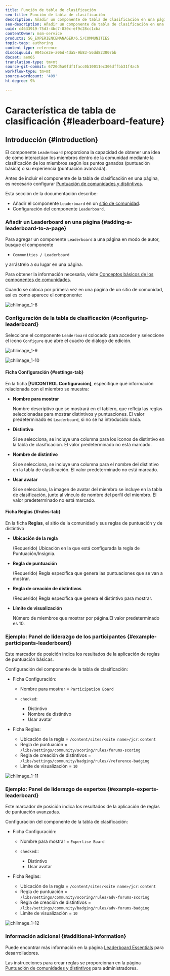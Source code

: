 ```yaml
---
title: Función de tabla de clasificación
seo-title: Función de tabla de clasificación
description: Añadir un componente de tabla de clasificación en una página
seo-description: Añadir un componente de tabla de clasificación en una página
uuid: c4633919-75d3-4bc7-830c-ef9c28cc1cba
contentOwner: msm-service
products: SG_EXPERIENCEMANAGER/6.5/COMMUNITIES
topic-tags: authoring
content-type: reference
discoiquuid: 9045ce2e-a06d-4da5-9b83-56dd823007bb
docset: aem65
translation-type: tm+mt
source-git-commit: 6720d5a0fdf1facc0b10011ec306dffbb31f4ac5
workflow-type: tm+mt
source-wordcount: '409'
ht-degree: 9%

---
```



# Característica de tabla de clasificación {#leaderboard-feature}

## Introducción {#introduction}

El componente `Leaderboard` proporciona la capacidad de obtener una idea de cómo interactúan los miembros dentro de la comunidad mediante la clasificación de los miembros según los puntos ganados (puntuación básica) o su experiencia (puntuación avanzada).

Antes de incluir el componente de la tabla de clasificación en una página, es necesario configurar [Puntuación de comunidades y distintivos](/help/communities/implementing-scoring.md).

Esta sección de la documentación describe:

* Añadir el componente `Leaderboard` en un [sitio de comunidad](/help/communities/overview.md#community-sites).
* Configuración del componente `Leaderboard`.

### Añadir un Leaderboard en una página {#adding-a-leaderboard-to-a-page}

Para agregar un componente `Leaderboard` a una página en modo de autor, busque el componente

* `Communities / Leaderboard`

y arrástrelo a su lugar en una página.

Para obtener la información necesaria, visite [Conceptos básicos de los componentes de comunidades](/help/communities/basics.md).

Cuando se coloca por primera vez en una página de un sitio de comunidad, así es como aparece el componente:

![chlimage_1-8](assets/chlimage_1-8.png)

### Configuración de la tabla de clasificación {#configuring-leaderboard}

Seleccione el componente `Leaderboard` colocado para acceder y seleccione el icono `Configure` que abre el cuadro de diálogo de edición.

![chlimage_1-9](assets/chlimage_1-9.png)

![chlimage_1-10](assets/chlimage_1-10.png)

#### Ficha Configuración {#settings-tab}

En la ficha **[!UICONTROL Configuración]**, especifique qué información relacionada con el miembro se muestra:

* **Nombre para mostrar**

   Nombre descriptivo que se mostrará en el tablero, que refleja las reglas seleccionadas para mostrar distintivos y puntuaciones.
El valor predeterminado es `Leaderboard`, si no se ha introducido nada.

* **Distintivo**

   Si se selecciona, se incluye una columna para los iconos de distintivo en la tabla de clasificación.
El valor predeterminado no está marcado.

* **Nombre de distintivo**

   Si se selecciona, se incluye una columna para el nombre del distintivo en la tabla de clasificación.
El valor predeterminado no está marcado.

* **Usar avatar**

   Si se selecciona, la imagen de avatar del miembro se incluye en la tabla de clasificación, junto al vínculo de nombre del perfil del miembro.
El valor predeterminado no está marcado.

#### Ficha Reglas {#rules-tab}

En la ficha **Reglas**, el sitio de la comunidad y sus reglas de puntuación y de distintivo

* **Ubicación de la regla**

   (Requerido) Ubicación en la que está configurada la regla de Puntuación/Insignia.

* **Regla de puntuación**

   (Requerido) Regla específica que genera las puntuaciones que se van a mostrar.

* **Regla de creación de distintivos**

   (Requerido) Regla específica que genera el distintivo para mostrar.

* **Límite de visualización**

   Número de miembros que mostrar por página.El valor predeterminado es 10.

### Ejemplo: Panel de liderazgo de los participantes {#example-participants-leaderboard}

Este marcador de posición indica los resultados de la aplicación de reglas de puntuación básicas.

Configuración del componente de la tabla de clasificación:

* Ficha Configuración:

   * Nombre para mostrar = `Participation Board`
   * `checked`:

      * Distintivo
      * Nombre de distintivo
      * Usar avatar

* Ficha Reglas:

   * Ubicación de la regla = `/content/sites/<site name>/jcr:content`
   * Regla de puntuación = `/libs/settings/community/scoring/rules/forums-scoring`
   * Regla de creación de distintivos = `/libs/settings/community/badging/rules//reference-badging`
   * Límite de visualización = `10`

![chlimage_1-11](assets/chlimage_1-11.png)

### Ejemplo: Panel de liderazgo de expertos {#example-experts-leaderboard}

Este marcador de posición indica los resultados de la aplicación de reglas de puntuación avanzadas.

Configuración del componente de la tabla de clasificación:

* Ficha Configuración:

   * Nombre para mostrar = `Expertise Board`
   * `checked`::

      * Distintivo
      * Usar avatar

* Ficha Reglas:

   * Ubicación de la regla = `/content/sites/<site name>/jcr:content`
   * Regla de puntuación = `/libs/settings/community/scoring/rules/adv-forums-scoring`
   * Regla de creación de distintivos = `/libs/settings/community/badging/rules/adv-forums-badging`
   * Límite de visualización = `10`

![chlimage_1-12](assets/chlimage_1-12.png)

### Información adicional {#additional-information}

Puede encontrar más información en la página [Leaderboard Essentials](/help/communities/leaderboard.md) para desarrolladores.

Las instrucciones para crear reglas se proporcionan en la página [Puntuación de comunidades y distintivos](/help/communities/implementing-scoring.md) para administradores.
